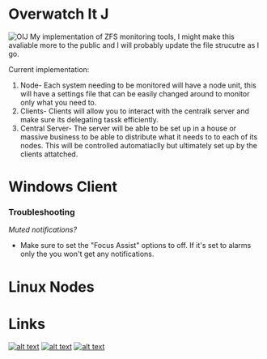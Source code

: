 # Overwatch It J
![OIJ](/Resources/Logo/Overwatch_It_J_Logo.png?raw=true "OIJ")
My implementation of ZFS monitoring tools, I might make this avaliable more to the public and I will probably update the file strucutre as I go.


Current implementation:
1. Node- Each system needing to be monitored will have a node unit, this will have a settings file that can be easily changed around to monitor only what you need to.
2. Clients- Clients will allow you to interact with the centralk server and make sure its delegating tassk efficiently.
3. Central Server- The server will be able to be set up in a house or massive business to be able to distribute what it needs to to each of its nodes. This will be controlled automatiaclly but ultimately set up by the clients attatched.


# Windows Client
### Troubleshooting
*Muted notifications?*
- Make sure to set the "Focus Assist" options to off. If it's set to alarms only the you won't get any notifications.

# Linux Nodes


# Links
<!-- Please don't remove this: Grab your social icons from https://github.com/carlsednaoui/gitsocial -->
<!-- display the social media buttons in your README -->
[![alt text][4.1]][4]
[![alt text][5.1]][5]
[![alt text][6.1]][6]

<!-- icons with padding -->
[4.1]: https://i.imgur.com/Dc6HxtY.png (Trello)
[5.1]: https://i.imgur.com/kVtU3B7.png (discord icon with padding)
[6.1]: https://i.imgur.com/ls0UWAx.png (github icon with padding)


<!-- links to your social media accounts -->
<!-- update these accordingly -->
[4]: https://trello.com/b/Cy5V0pgH/overwatch-it-j
[5]: https://discord.gg/nAcrx7q
[6]: https://github.com/joelawm
